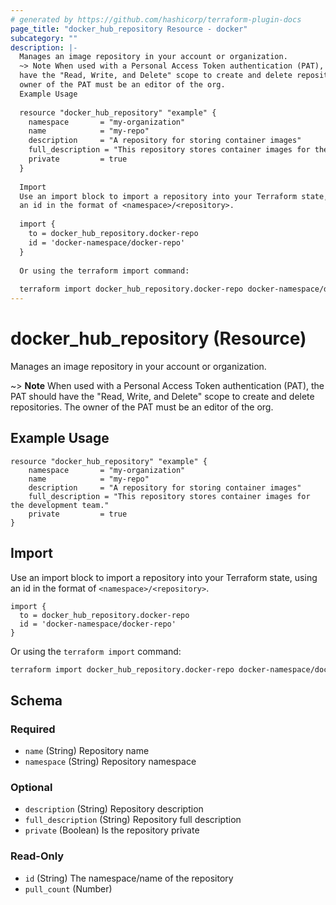 ```yaml
---
# generated by https://github.com/hashicorp/terraform-plugin-docs
page_title: "docker_hub_repository Resource - docker"
subcategory: ""
description: |-
  Manages an image repository in your account or organization.
  ~> Note When used with a Personal Access Token authentication (PAT), the PAT should
  have the "Read, Write, and Delete" scope to create and delete repositories. The
  owner of the PAT must be an editor of the org.
  Example Usage
  
  resource "docker_hub_repository" "example" {
  	namespace       = "my-organization"
  	name            = "my-repo"
  	description     = "A repository for storing container images"
  	full_description = "This repository stores container images for the development team."
  	private         = true
  }
  
  Import
  Use an import block to import a repository into your Terraform state, using
  an id in the format of <namespace>/<repository>.
  
  import {
    to = docker_hub_repository.docker-repo
    id = 'docker-namespace/docker-repo'
  }
  
  Or using the terraform import command:
  
  terraform import docker_hub_repository.docker-repo docker-namespace/docker-repo
---
```


# docker_hub_repository (Resource)

Manages an image repository in your account or organization.

~> **Note** When used with a Personal Access Token authentication (PAT), the PAT should
have the "Read, Write, and Delete" scope to create and delete repositories. The
owner of the PAT must be an editor of the org.

## Example Usage

```hcl
resource "docker_hub_repository" "example" {
	namespace       = "my-organization"
	name            = "my-repo"
	description     = "A repository for storing container images"
	full_description = "This repository stores container images for the development team."
	private         = true
}
```

## Import

Use an import block to import a repository into your Terraform state, using
an id in the format of `<namespace>/<repository>`.

```hcl
import {
  to = docker_hub_repository.docker-repo
  id = 'docker-namespace/docker-repo'
}
```

Or using the `terraform import` command:

```bash
terraform import docker_hub_repository.docker-repo docker-namespace/docker-repo
```



<!-- schema generated by tfplugindocs -->
## Schema

### Required

- `name` (String) Repository name
- `namespace` (String) Repository namespace

### Optional

- `description` (String) Repository description
- `full_description` (String) Repository full description
- `private` (Boolean) Is the repository private

### Read-Only

- `id` (String) The namespace/name of the repository
- `pull_count` (Number)
